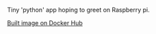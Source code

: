 Tiny 'python' app hoping to greet on Raspberry pi.

[Built image on Docker Hub](https://hub.docker.com/r/tinycargo/hello-tiny-python)
